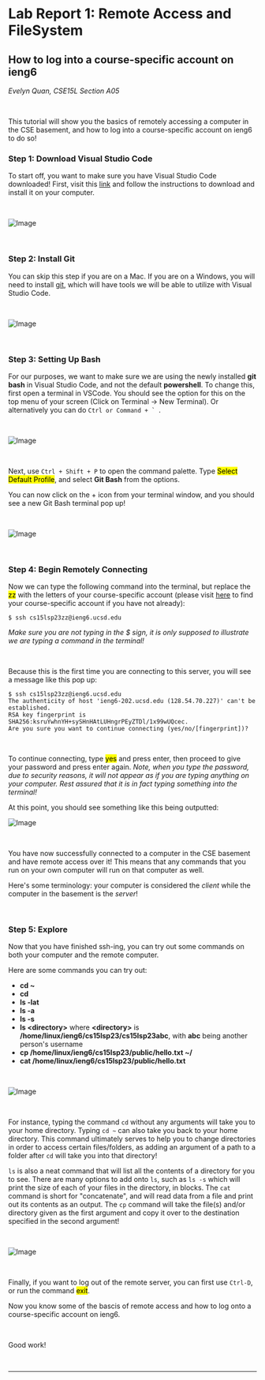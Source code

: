 
# Lab Report 1: Remote Access and FileSystem
## __How to log into a course-specific account on ieng6__
*Evelyn Quan, CSE15L Section A05*

<br/>

This tutorial will show you the basics of remotely accessing a computer in the CSE basement, and how to log into a course-specific account on ieng6 to do so!


### Step 1: Download Visual Studio Code

To start off, you want to make sure you have Visual Studio Code downloaded! First, visit this [link](https://code.visualstudio.com/) and follow the instructions to download and install it on your computer.

<br/>

![Image](https://drive.google.com/uc?id=1Aj_flHfVfU3aDp7WzqGQMShf1i9aHkir)

<br/>

### Step 2: Install Git

You can skip this step if you are on a Mac. If you are on a Windows, you will need to install [git](https://gitforwindows.org/), which will have tools we will be able to utilize with Visual Studio Code.

<br/>

![Image](https://drive.google.com/uc?id=1IXA83iBAqLhzwm1S29kxYrIzOhTs8R6S)

<br/>

### Step 3: Setting Up Bash

For our purposes, we want to make sure we are using the newly installed **git bash** in Visual Studio Code, and not the default **powershell**. To change this, first open a terminal in VSCode. You should see the option for this on the top menu of your screen (Click on Terminal → New Terminal). Or alternatively you can do ``Ctrl or Command + ` ``.

<br/>

![Image](https://drive.google.com/uc?id=1nIHqSM2I0cg7RaM7BUR05KoqO5elErSV)

<br/>

Next, use `Ctrl + Shift + P` to open the command palette. Type <mark>Select Default Profile</mark>, and select **Git Bash** from the options.

You can now click on the + icon from your terminal window, and you should see a new Git Bash terminal pop up!

<br/>

![Image](https://drive.google.com/uc?id=1rItyYEn1c42PMInBeKvTs4Y5JQPXFyqO)

<br/>

### Step 4: Begin Remotely Connecting

Now we can type the following command into the terminal, but replace the <mark>zz</mark> with the letters of your course-specific account (please visit [here](https://sdacs.ucsd.edu/~icc/index.php) to find your course-specific account if you have not already):

```
$ ssh cs15lsp23zz@ieng6.ucsd.edu
```

*Make sure you are not typing in the $ sign, it is only supposed to illustrate we are typing a command in the terminal!*

<br/>

Because this is the first time you are connecting to this server, you will see a message like this pop up:

```
$ ssh cs15lsp23zz@ieng6.ucsd.edu
The authenticity of host 'ieng6-202.ucsd.edu (128.54.70.227)' can't be established.
RSA key fingerprint is SHA256:ksruYwhnYH+sySHnHAtLUHngrPEyZTDl/1x99wUQcec.
Are you sure you want to continue connecting (yes/no/[fingerprint])? 
```
<br/>

To continue connecting, type <mark>yes</mark> and press enter, then proceed to give your password and press enter again. *Note, when you type the password, due to security reasons, it will not appear as if you are typing anything on your computer. Rest assured that it is in fact typing something into the terminal!*

At this point, you should see something like this being outputted:

![Image](https://drive.google.com/file/d/1T-vw-iNlNQ36g0pQaDS1u-qqFepj8FHf/view?usp=sharing)

<br/>

You have now successfully connected to a computer in the CSE basement and have remote access over it! This means that any commands that you run on your own computer will run on that computer as well.


Here's some terminology: your computer is considered the *client* while the computer in the basement is the *server*!

<br/>

### Step 5: Explore

Now that you have finished ssh-ing, you can try out some commands on both your computer and the remote computer.

Here are some commands you can try out:


- **cd ~**
- **cd**
- **ls -lat**
- **ls -a**
- **ls -s**
- **ls \<directory>** where **\<directory>** is **/home/linux/ieng6/cs15lsp23/cs15lsp23abc**, with **abc** being another person's username
- **cp /home/linux/ieng6/cs15lsp23/public/hello.txt ~/**
- **cat /home/linux/ieng6/cs15lsp23/public/hello.txt**
 
 <br/>
 
 ![Image](https://drive.google.com/uc?id=1ovrK5DU1H7gpSg6f3eLgVzCtvANuzjiD)
 
 <br/>
 
For instance, typing the command `cd` without any arguments will take you to your home directory. Typing `cd ~` can also take you back to your home directory. This command ultimately serves to help you to change directories in order to access certain files/folders, as adding an argument of a path to a folder after `cd` will take you into that directory!

`ls` is also a neat command that will list all the contents of a directory for you to see. There are many options to add onto `ls`, such as `ls -s` which will print the size of each of your files in the directory, in blocks. The `cat` command is short for "concatenate", and will read data from a file and print out its contents as an output. The `cp` command will take the file(s) and/or directory given as the first argument and copy it over to the destination specified in the second argument!

<br/>

![Image](https://drive.google.com/file/d/1Et-GogGT0o-LFnS7q1fJ_AeHKhRV7cc4/view?usp=sharing)

<br/>

Finally, if you want to log out of the remote server, you can first use `Ctrl-D`, or run the command <mark>exit</mark>.

Now you know some of the bascis of remote access and how to log onto a course-specific account on ieng6.

<br/>

Good work!

<br/>

---
